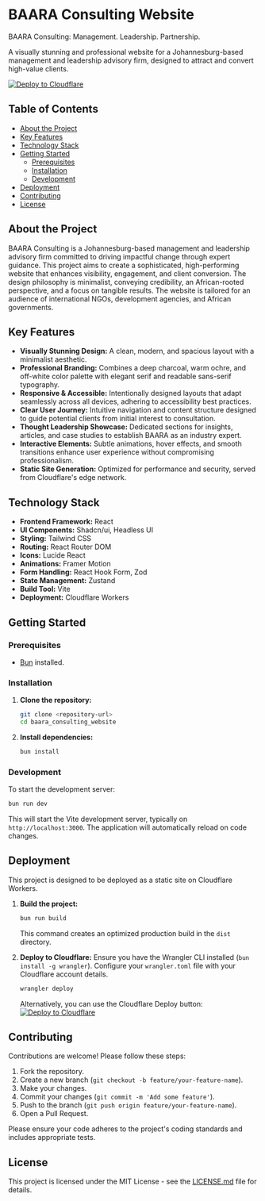 # BAARA Consulting Website

BAARA Consulting: Management. Leadership. Partnership.

A visually stunning and professional website for a Johannesburg-based management and leadership advisory firm, designed to attract and convert high-value clients.

[![Deploy to Cloudflare](https://deploy.workers.cloudflare.com/button)](https://deploy.workers.cloudflare.com/?url=https://github.com/moulayecamara2010-blip/generated-app-20251031-161706)

## Table of Contents

- [About the Project](#about-the-project)
- [Key Features](#key-features)
- [Technology Stack](#technology-stack)
- [Getting Started](#getting-started)
  - [Prerequisites](#prerequisites)
  - [Installation](#installation)
  - [Development](#development)
- [Deployment](#deployment)
- [Contributing](#contributing)
- [License](#license)

## About the Project

BAARA Consulting is a Johannesburg-based management and leadership advisory firm committed to driving impactful change through expert guidance. This project aims to create a sophisticated, high-performing website that enhances visibility, engagement, and client conversion. The design philosophy is minimalist, conveying credibility, an African-rooted perspective, and a focus on tangible results. The website is tailored for an audience of international NGOs, development agencies, and African governments.

## Key Features

-   **Visually Stunning Design:** A clean, modern, and spacious layout with a minimalist aesthetic.
-   **Professional Branding:** Combines a deep charcoal, warm ochre, and off-white color palette with elegant serif and readable sans-serif typography.
-   **Responsive & Accessible:** Intentionally designed layouts that adapt seamlessly across all devices, adhering to accessibility best practices.
-   **Clear User Journey:** Intuitive navigation and content structure designed to guide potential clients from initial interest to consultation.
-   **Thought Leadership Showcase:** Dedicated sections for insights, articles, and case studies to establish BAARA as an industry expert.
-   **Interactive Elements:** Subtle animations, hover effects, and smooth transitions enhance user experience without compromising professionalism.
-   **Static Site Generation:** Optimized for performance and security, served from Cloudflare's edge network.

## Technology Stack

-   **Frontend Framework:** React
-   **UI Components:** Shadcn/ui, Headless UI
-   **Styling:** Tailwind CSS
-   **Routing:** React Router DOM
-   **Icons:** Lucide React
-   **Animations:** Framer Motion
-   **Form Handling:** React Hook Form, Zod
-   **State Management:** Zustand
-   **Build Tool:** Vite
-   **Deployment:** Cloudflare Workers

## Getting Started

### Prerequisites

-   [Bun](https://bun.sh/) installed.

### Installation

1.  **Clone the repository:**
    ```bash
    git clone <repository-url>
    cd baara_consulting_website
    ```

2.  **Install dependencies:**
    ```bash
    bun install
    ```

### Development

To start the development server:

```bash
bun run dev
```

This will start the Vite development server, typically on `http://localhost:3000`. The application will automatically reload on code changes.

## Deployment

This project is designed to be deployed as a static site on Cloudflare Workers.

1.  **Build the project:**
    ```bash
    bun run build
    ```
    This command creates an optimized production build in the `dist` directory.

2.  **Deploy to Cloudflare:**
    Ensure you have the Wrangler CLI installed (`bun install -g wrangler`).
    Configure your `wrangler.toml` file with your Cloudflare account details.

    ```bash
    wrangler deploy
    ```

    Alternatively, you can use the Cloudflare Deploy button:
    [![Deploy to Cloudflare](https://deploy.workers.cloudflare.com/button)](https://deploy.workers.cloudflare.com/?url=https://github.com/moulayecamara2010-blip/generated-app-20251031-161706)

## Contributing

Contributions are welcome! Please follow these steps:

1.  Fork the repository.
2.  Create a new branch (`git checkout -b feature/your-feature-name`).
3.  Make your changes.
4.  Commit your changes (`git commit -m 'Add some feature'`).
5.  Push to the branch (`git push origin feature/your-feature-name`).
6.  Open a Pull Request.

Please ensure your code adheres to the project's coding standards and includes appropriate tests.

## License

This project is licensed under the MIT License - see the [LICENSE.md](LICENSE.md) file for details.
